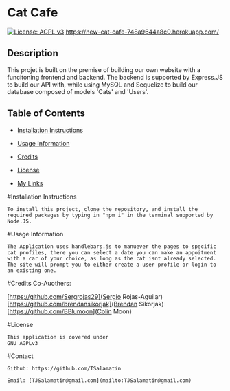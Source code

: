 # Cat Cafe
[![License: AGPL v3](https://img.shields.io/badge/License-AGPL_v3-blue.svg)](https://www.gnu.org/licenses/agpl-3.0)
https://new-cat-cafe-748a9644a8c0.herokuapp.com/

## Description
    
This projet is built on the premise of building our own website with a funcitoning frontend and backend. The backend is supported by Express.JS to build our API with, while using MySQL and Sequelize to build our database composed of models 'Cats' and 'Users'.

## Table of Contents
    
   
    
- [Installation Instructions](#installation-instructions)

- [Usage Information](#usage-information)

- [Credits](#credits)

- [License](#license)


- [My Links](#contact)

    
#Installation Instructions
    
    To install this project, clone the repository, and install the required packages by typing in "npm i" in the terminal supported by Node.JS.
    
#Usage Information
    
    The Application uses handlebars.js to manuever the pages to specific cat profiles, there you can select a date you can make an appoitment with a car of your choice, as long as the cat isnt already selected. The site will prompt you to either create a user profile or login to an existing one. 
    
#Credits
    Co-Auothers:
    
 [https://github.com/Sergrojas29](Sergio Rojas-Aguilar)
[https://github.com/brendansikorjak](Brendan Sikorjak)
[https://github.com/BBlumoon](Colin Moon)
    
#License
    
    This application is covered under
    GNU AGPLv3
    
    
    
    
#Contact

    Github: https://github.com/TSalamatin

    Email: [TJSalamatin@gmail.com](mailto:TJSalamatin@gmail.com)
    
